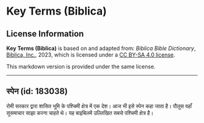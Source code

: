 # Key Terms (Biblica)

## License Information

**Key Terms (Biblica)** is based on and adapted from: _Biblica Bible Dictionary_, [Biblica, Inc.](https://www.biblica.com/), 2023, which is licensed under a [CC BY-SA 4.0 license](https://creativecommons.org/licenses/by-sa/4.0/legalcode.en).

This markdown version is provided under the same license.



--------------------------------

## स्पेन (id: 183038)

रोमी सरकार द्वारा शासित भूमि के पश्चिमी क्षेत्र में एक देश। आज भी इसे स्पेन कहा जाता है। पौलुस वहाँ सुसमाचार साझा करना चाहते थे। यह बाइबिलमें उल्लिखित सबसे पश्चिमी क्षेत्र है।


